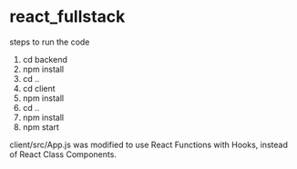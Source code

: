 # react_fullstack

steps to run the code

 1. cd backend
 2. npm install
 3. cd ..
 4. cd client
 5. npm install
 6. cd ..
 7. npm install
 7. npm start
  
 client/src/App.js was modified to use React Functions with Hooks, instead of React Class Components.

